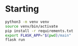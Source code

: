# Starting
```bash
python3 -m venv venv
source venv/bin/activate
pip install -r requirements.txt
export FLASK_APP="$(pwd)/main"
flask run
```
